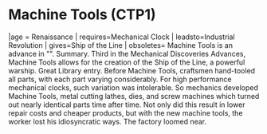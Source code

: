 # Machine Tools (CTP1)

 |age = Renaissance
 | requires=Mechanical Clock
 | leadsto=Industrial Revolution
 | gives=Ship of the Line
 | obsoletes=
Machine Tools is an advance in "".
Summary.
Third in the Mechanical Discoveries Advances, Machine Tools allows for the creation of the Ship of the Line, a powerful warship.
Great Library entry.
Before Machine Tools, craftsmen hand-tooled all parts, with each part varying considerably. For high performance mechanical clocks, such variation was intolerable. So mechanics developed Machine Tools, metal cutting lathes, dies, and screw machines which turned out nearly identical parts time after time. Not only did this result in lower repair costs and cheaper products, but with the new machine tools, the worker lost his idiosyncratic ways. The factory loomed near.